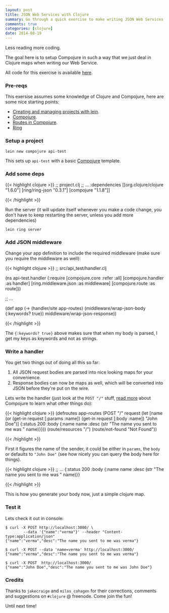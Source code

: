 ```yaml
---
layout: post
title: JSON Web Services with Clojure
summary: Go through a quick exercise to make writing JSON Web Services a breeze, a fun filled breeze.
comments: true
categories: [clojure]
date: 2014-08-19
---
```


Less reading more coding.

The goal here is to setup Compojure in such a way that we just deal in Clojure maps when writing our Web Service.

All code for this exercise is available [here](https://github.com/verma/json-webservice-test).

### Pre-reqs
This exersise assumes some knowledge of Clojure and Compojure, here are some nice starting points:

- [Creating and managing projects with lein](https://github.com/technomancy/leiningen/blob/stable/doc/TUTORIAL.md).
- [Compojure](https://github.com/weavejester/compojure).
- [Routes in Compojure](https://github.com/weavejester/compojure/wiki/Routes-In-Detail).
- [Ring](https://github.com/ring-clojure/ring)

### Setup a project

    lein new compojure api-test

This sets up `api-test` with a basic [Compojure](https://github.com/weavejester/compojure) template.

### Add some deps

{{<  highlight clojure  >}}
;; project.clj
;; ...
:dependencies [[org.clojure/clojure "1.6.0"]
               [ring/ring-json "0.3.1"]
               [compojure "1.1.8"]]                 

{{< /highlight >}}

Run the server (it will update itself whenever you make a code change, you don't have to keep restarting the server, unless you add more dependencies)

    lein ring server

### Add JSON middleware

Change your app definition to include the required middleware (make sure you require the middleware as well):

{{<  highlight clojure  >}}
;; src/api_test/handler.clj

(ns api-test.handler
  (:require [compojure.core :refer :all]
            [compojure.handler :as handler]
            [ring.middleware.json :as middleware]
            [compojure.route :as route]))

;; ...

(def app
  (-> (handler/site app-routes)
      (middleware/wrap-json-body {:keywords? true})
      middleware/wrap-json-response))

{{< /highlight >}}

The `{:keywords? true}` above makes sure that when my body is parsed, I get my keys as keywords and not as strings.

### Write a handler

You get two things out of doing all this so far:

1. All JSON request bodies are parsed into nice looking maps for your convenience.
2. Response bodies can now be maps as well, which will be converted into JSON before they're put on the wire.

Lets write the handler (just look at the `POST "/"` stuff, [read more](http://weavejester.github.io/compojure/compojure.route.html) about Compojure to learn what other things do):

{{<  highlight clojure  >}}
(defroutes app-routes
  (POST "/" request
    (let [name (or (get-in request [:params :name])
                   (get-in request [:body :name])
                   "John Doe")]
      {:status 200
       :body {:name name
       :desc (str "The name you sent to me was " name)}}))
  (route/resources "/")
  (route/not-found "Not Found"))

{{< /highlight >}}

First it figures the name of the sender, it could be either in `params`, the `body` or defaults to `"John Doe"` (see how nicely you can query the body here for things).


{{<  highlight clojure  >}}
;; ...
{:status 200
 :body {:name name
        :desc (str "The name you sent to me was " name)}}

{{< /highlight >}}

This is how you generate your body now, just a simple clojure map.

### Test it

Lets check it out in console:

    $ curl -X POST http://localhost:3000/ \
            --data '{"name":"verma"}' --header "Content-type:application/json"
    {"name":"verma","desc":"The name you sent to me was verma"}

    $ curl -X POST --data 'name=verma' http://localhost:3000/
    {"name":"verma","desc":"The name you sent to me was verma"}

    $ curl -X POST  http://localhost:3000/
    {"name":"John Doe","desc":"The name you sent to me was John Doe"}

### Credits

Thanks to `jakecraige` and `milos_cohagen` for their corrections, comments and suggestions on `#clojure` @ freenode.  Come join the fun!

Until next time!
